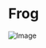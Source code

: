# Frog
![Image](https://images.fineartamerica.com/images/artworkimages/mediumlarge/1/tree-frog-sitting-on-branch-kurit-afsheen.jpg)

